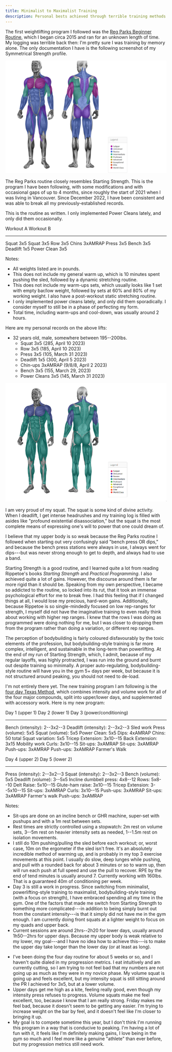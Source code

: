 ```yaml
---
title: Minimalist to Maximalist Training
description: Personal bests achieved through terrible training methods.
---
```


The first weightlifting program I followed was the [Reg Parks Beginner Routine](https://oldschooltrainer.com/reg-parks-beginner-routine/), which I began circa 2015 and ran for an unknown length of time. My logging was terrible back then: I'm pretty sure I was training by memory alone. The only documentation I have is the following screenshot of my Symmetrical Strength profile.

![weakling.jpg. March 21, 2016.](assets/images/weakling.jpg)

The Reg Parks routine closely resembles Starting Strength. This is the program I have been following, with some modifications and with occasional gaps of up to 4 months, since roughly the start of 2021 when I was living in Vancouver. Since December 2022, I have been consistent and was able to break all my previously-established records.

This is the routine as written. I only implemented Power Cleans lately, and only did them occasionally.

Workout A		  Workout B
-----------		-----------
Squat 3x5		  Squat 3x5
Row 3x5 		  Chins 3xAMRAP
Press 3x5		  Bench 3x5
Deadlift 1x5	  Power Clean 3x5

Notes:
* All weights listed are in pounds.
* This does not include my general warm up, which is 10 minutes spent pushing the sled, followed by a dynamic stretching routine. 
* This does not include my warm-ups sets, which usually looks like 1 set with empty bar/low weight, followed by sets at 60% and 80% of my working weight. I also have a post-workout static stretching routine. 
* I only implemented power cleans lately, and only did them sporadically. I consider myself to still be in a phase of perfecting my form.
* Total time, including warm-ups and cool-down, was usually around 2 hours.

Here are my personal records on the above lifts:

* 32 years old, male, somewhere between 195--200lbs.
	* Squat 3x5 (285, April 10 2023)
	* Row 3x5 (185, April 10 2023)
	* Press 3x5 (105, March 31 2023)
	* Deadlift 1x5 (300, April 5 2023)
	* Chin-ups 3xAMRAP (9/8/8, April 2 2023)
	* Bench 3x5 (155, March 29, 2023)
	* Power Cleans 3x5 (145, March 31 2023)

![weakling2.jpg. Image based on numbers achieved around the end of March / early April 2023.](assets/images/weakling2.png)

I am very proud of my squat. The squat is some kind of divine activity. When I deadlift, I get intense headrushes and my training log is filled with asides like "profound existential disassociation," but the squat is the most complete means of expressing one's will to power that one could dream of. 

I believe that my upper body is so weak because the Reg Parks routine I followed when starting out very confusingly said "bench press OR dips," and because the bench press stations were always in use, I always went for dips---but was never strong enough to get to depth, and always had to use a band.

Starting Strength is a good routine, and I learned quite a lot from reading Rippetoe's books *Starting Strength* and *Practical Programming*. I also achieved quite a lot of gains. However, the discourse around them is far more rigid than it should be. Speaking from my own perspective, I became so addicted to the routine, so locked into its rut, that it took an immense psychological effort for me to break free. I had this feeling that if I changed things at all, I would lose my precious, hard-won gains. Additionally, because Rippetoe is so single-mindedly focused on low rep-ranges for strength, I myself did not have the imaginative training to even really think about working with higher rep ranges. I knew that the rows I was doing as programmed were doing nothing for me, but I was closer to dropping them from the program rather than doing a variation, or different rep ranges.

The perception of bodybuilding is fairly coloured disfavourably by the toxic elements of the profession, but bodybuilding-style training is far more complex, intelligent, and sustainable in the long-term than powerlifting. At the end of my run of Starting Strength, which, I admit, because of my regular layoffs, was highly protracted, I was run into the ground and burnt out despite training so minimally. A proper auto-regulating, bodybuilding-style routine will have you in the gym 5+ days per week, but because it is not structured around peaking, you should not need to de-load.

I'm not entirely there yet. The new training program I am following is the [four day Texas Method](https://www.andybaker.com/adding-assistance-work-to-4-day-texas-method/), which combines intensity and volume work for all of the four major compounds, split into upper/lower days, and supplemented with accessory work. Here is my new program:

Day 1 (upper 1)				    Day 2 (lower 1)				      Day 3 (power/conditioning)
----------------			    ----------------				 ---------------------------
Bench (intensity): 2--3x2--3    Deadlift (intensity): 2--3x2--3 				   Sled work
Press (volume): 5x5			    Squat (volume): 5x5			                Power Clean: 5x5
Dips: 4xAMRAP				    Chins: 50 total				            Squat variation: 5x5
Tricep Extension: 3x10--15	    Back Extension: 3x15			               Mobility work
Curls: 3x10--15				    Sit-ups: 3xAMRAP
Sit-ups: 3xAMRAP			    Push-ups: 3xAMRAP
Push-ups: 3xAMRAP			    Farmer's Walk

Day 4 (upper 2)				 	 Day 5 (lower 2)
----------------			    ----------------
Press (intensity): 2--3x2--3    Squat (intensity): 2--3x2--3
Bench (volume): 5x5			    Deadlift (volume): 3--5x5
Incline dumbbell press: 4x8--12 Rows: 5x8--10
Delt Raise: 5x10--15			Glute-ham raise: 3x10--15
Tricep Extension: 3--5x10--15   Sit-ups: 3xAMRAP
Curls: 3x10--15					Push-ups: 3xAMRAP
Sit-ups: 3xAMRAP				Farmer's walk
Push-ups: 3xAMRAP

Notes:

- Sit-ups are done on an incline bench or GHR machine, super-set with pushups and with a 1m rest between sets. 
- Rest times are strictly controlled using a stopwatch: 2m rest on volume sets, 3--5m rest on heavier intensity sets as needed, 1--1.5m rest on isolation movements. 
- I still do 10m pushing/pulling the sled before each workout; or, worst case, 10m on the ergometer if the sled isn't free. It's an absolutely incredible method of warming up, and is probably in my top 3 exercise movements at this point. I usually do slow, deep lunges while pushing, and pull with a rounded back for about 3 minutes or so to warm up, then will run each push at full speed and use the pull to recover. RPE by the end of tend minutes is usually around 7. Currently working with 160lbs. That is a guaranteed 40m of conditioning per week.
- Day 3 is still a work in progress. Since switching from minimalist, powerlifting-style training to maximalist, bodybuilding-style training (with a focus on strength), I have embraced spending all my time in the gym. One of the factors that made me switch from Starting Strength to something more complicated---in addition to being simply burnt out from the constant intensity---is that it simply did not have me in the gym enough. I am currently doing front squats at a lighter weight to focus on my quads and upper back.
- Current sessions are around 2hrs--2h20 for lower days, usually around 1h50--2hrs for upper days. Because my upper body is weak relative to my lower, my goal---and I have no idea how to achieve this---is to make the upper day take longer than the lower day (or at least as long).
* I've been doing the four day routine for about 5 weeks or so, and I haven't quite dialed in my progression metrics. I eat intuitively and am currently cutting, so I am trying to not feel bad that my numbers are not going up as much as they were in my novice phase. My volume squat is going up and feels excellent, but my intensity squat is still sitting around the PR I achieved for 3x5, but at a lower volume.
* Upper days get me high as a kite, feeling really good, even though my intensity press refuses to progress. Volume squats make me feel excellent, too, because I know that I am really strong. Friday makes me feel bad, because it doesn't seem to be getting any easier. I'm trying to increase weight on the bar by feel, and it doesn't feel like I'm closer to bringing it up.
* My goal is to compete sometime this year, but I don't think I'm running this program in a way that is conducive to peaking. I'm having a lot of fun with it, it feels like I'm definitely making gains, I love being in the gym so much and I feel more like a genuine "athlete" than ever before, but my progression metrics still need work.
